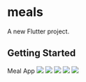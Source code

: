 # meals

A new Flutter project.

## Getting Started
Meal App 
![](ScreenShots/Screenshot_2023-07-01-16-45-54.png)
![](ScreenShots/Screenshot_2023-07-01-16-46-21.png)
![](ScreenShots/Screenshot_2023-07-01-16-46-35.png)
![](ScreenShots/Screenshot_2023-07-01-16-45-54.png)
![](ScreenShots/Screenshot_2023-07-01-16-45-54.png)
